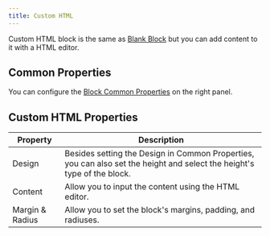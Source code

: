 ```yaml
---
title: Custom HTML
---
```


Custom HTML block is the same as [Blank Block](blank) but you can add content to it with a HTML editor.

## Common Properties

You can configure the [Block Common Properties](overview#block-common-properties) on the right panel.

## Custom HTML Properties

| Property | Description |
| -------- | ----------- |
| Design | Besides setting the Design in Common Properties, you can also set the height and select the height's type of the block. |
| Content | Allow you to input the content using the HTML editor. |
| Margin & Radius | Allow you to set the block's margins, padding, and radiuses. |

